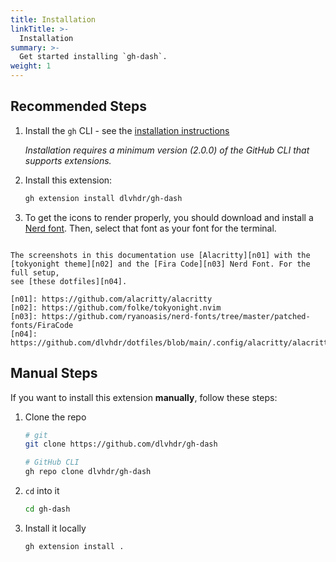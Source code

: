 ```yaml
---
title: Installation
linkTitle: >-
  Installation
summary: >-
  Get started installing `gh-dash`.
weight: 1
---
```


## Recommended Steps

1. Install the `gh` CLI - see the [installation instructions][01]

   _Installation requires a minimum version (2.0.0) of the GitHub CLI that supports extensions._

2. Install this extension:

   ```sh
   gh extension install dlvhdr/gh-dash
   ```

3. To get the icons to render properly, you should download and install a [Nerd font][02]. Then,
   select that font as your font for the terminal.

```details { summary="How do I get these exact colors and font?" }

The screenshots in this documentation use [Alacritty][n01] with the
[tokyonight theme][n02] and the [Fira Code][n03] Nerd Font. For the full setup,
see [these dotfiles][n04].

[n01]: https://github.com/alacritty/alacritty
[n02]: https://github.com/folke/tokyonight.nvim
[n03]: https://github.com/ryanoasis/nerd-fonts/tree/master/patched-fonts/FiraCode
[n04]: https://github.com/dlvhdr/dotfiles/blob/main/.config/alacritty/alacritty.yml
```

## Manual Steps

If you want to install this extension **manually**, follow these steps:

1. Clone the repo

   ```bash
   # git
   git clone https://github.com/dlvhdr/gh-dash

   # GitHub CLI
   gh repo clone dlvhdr/gh-dash
   ```

2. `cd` into it

   ```bash
   cd gh-dash
   ```

3. Install it locally

   ```bash
   gh extension install .
   ```

[01]: https://github.com/cli/cli#installation
[02]: https://www.nerdfonts.com/
